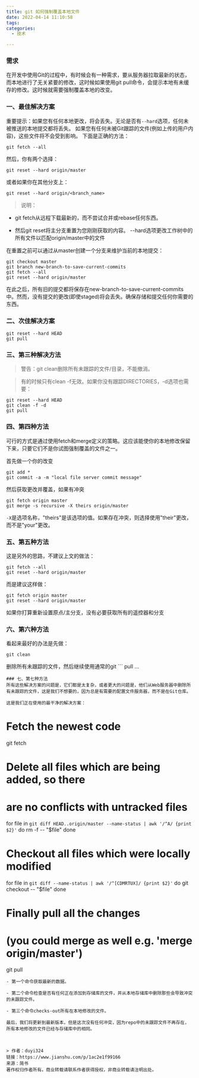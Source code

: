 ```yaml
---
title: git 如何强制覆盖本地文件
date: 2022-04-14 11:10:58
tags:
categories:
  - 技术

---
```

### 需求
在开发中使用Git的过程中，有时候会有一种需求，要从服务器拉取最新的状态，而本地进行了无关紧要的修改，这时候如果使用git pull命令，会提示本地有未缓存的修改。这时候就需要强制覆盖本地的改变。

### 一、最佳解决方案
重要提示：如果您有任何本地更改，将会丢失。无论是否有`--hard`选项，任何未被推送的本地提交都将丢失。
如果您有任何未被Git跟踪的文件(例如上传的用户内容)，这些文件将不会受到影响。
下面是正确的方法：
```
git fetch --all
```
然后，你有两个选择：
```
git reset --hard origin/master
```
或者如果你在其他分支上：
```
git reset --hard origin/<branch_name>
```
> 说明：
- git fetch从远程下载最新的，而不尝试合并或rebase任何东西。

- 然后git reset将主分支重置为您刚刚获取的内容。 --hard选项更改工作树中的所有文件以匹配origin/master中的文件

在重置之前可以通过从master创建一个分支来维护当前的本地提交：
```
git checkout master
git branch new-branch-to-save-current-commits
git fetch --all
git reset --hard origin/master
```
在此之后，所有旧的提交都将保存在new-branch-to-save-current-commits中。然而，没有提交的更改(即使staged)将会丢失。确保存储和提交任何你需要的东西。

### 二、次佳解决方案
```
git reset --hard HEAD
git pull
```
### 三、第三种解决方法
> 警告：git clean删除所有未跟踪的文件/目录，不能撤消。

> 有的时候只有clean -f无效。如果你没有跟踪DIRECTORIES，-d选项也需要：
```
git reset --hard HEAD
git clean -f -d
git pull
```
### 四、第四种方法
可行的方式是通过使用fetch和merge定义的策略。这应该能使你的本地修改保留下来，只要它们不是你试图强制覆盖的文件之一。

首先做一个你的改变
```
git add *
git commit -a -m "local file server commit message"
```
然后获取更改并覆盖，如果有冲突
```
git fetch origin master
git merge -s recursive -X theirs origin/master
```
`-X`是选项名称，"theirs"是该选项的值。如果存在冲突，则选择使用"their"更改，而不是"your"更改。

### 五、第五种方法
这是另外的思路，不建议上文的做法：
```
git fetch --all
git reset --hard origin/master
```
而是建议这样做：
```
git fetch origin master
git reset --hard origin/master
```
如果你打算重新设置原点/主分支，没有必要获取所有的遥控器和分支

### 六、第六种方法
看起来最好的办法是先做：
```
git clean
```
删除所有未跟踪的文件，然后继续使用通常的git ```
pull ...
```
### 七、第七种方法
所有这些解决方案的问题是，它们都是太复杂，或者更大的问题是，他们从Web服务器中删除所有未跟踪的文件，这是我们不想要的，因为总是有需要的配置文件服务器，而不是在Git仓库。

这是我们正在使用的最干净的解决方案：
```
# Fetch the newest code
git fetch

# Delete all files which are being added, so there
# are no conflicts with untracked files
for file in `git diff HEAD..origin/master --name-status | awk '/^A/ {print $2}'`
do
    rm -f -- "$file"
done

# Checkout all files which were locally modified
for file in `git diff --name-status | awk '/^[CDMRTUX]/ {print $2}'`
do
    git checkout -- "$file"
done

# Finally pull all the changes
# (you could merge as well e.g. 'merge origin/master')
git pull
```
- 第一个命令获取最新的数据。

- 第二个命令检查是否有任何正在添加到存储库的文件，并从本地存储库中删除那些会导致冲突的未跟踪文件。

- 第三个命令checks-out所有在本地修改的文件。

最后，我们将更新到最新版本，但是这次没有任何冲突，因为repo中的未跟踪文件不再存在，所有本地修改的文件已经与存储库中的相同。



> 作者：duyi324
链接：https://www.jianshu.com/p/1ac2e1f99166
来源：简书
著作权归作者所有。商业转载请联系作者获得授权，非商业转载请注明出处。
